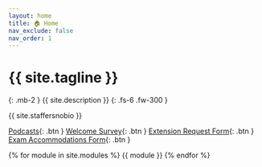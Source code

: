 ```yaml
---
layout: home
title: 🏠 Home
nav_exclude: false
nav_order: 1
---
```


# {{ site.tagline }}

{: .mb-2 }
{{ site.description }}
{: .fs-6 .fw-300 }

{{ site.staffersnobio }}

[syllabus]: syllabus
[piazza]: https://piazza.com/ucsd/summer2025/dsc80
[gradescope]: https://www.gradescope.com/courses/1011519
[github]: https://github.com/dsc-courses/dsc80-2025-su
[welcome-survey]: https://docs.google.com/forms/d/e/1FAIpQLSdSi6UdyjUcaQ_-iA2M39w8gwftuYgedtDHC1ViIZZ1M9y4Mw/viewform?usp=sf_link
[extension-request-form]: https://docs.google.com/forms/d/e/1FAIpQLSd1F7vvNy00Yvk-bKnt-ZdRsObkI8grQ6rw-AAeAryeX2p3AA/viewform?usp=sf_link
[exam-accommodations]: https://docs.google.com/forms/d/e/1FAIpQLSd7Im23x9HcF9ok-rm1Bq8kI0WPl9735sgFeSgZJAji4gdrTQ/viewform?usp=sf_link
<!-- [Jump to the current week](#week-9-modeling-in-practice){: .btn } [Lab Solutions](https://edstem.org/us/courses/51951/discussion/4183397){: .btn .btn-green } -->

[Podcasts](https://podcast.ucsd.edu/){: .btn }
[Welcome Survey][welcome-survey]{: .btn }
[Extension Request Form][extension-request-form]{: .btn }
[Exam Accommodations Form][exam-accommodations]{: .btn }


<!-- [Exam Accommodations Form][exam-accommodations]{: .btn }
[Extension Request Form][extension-request-form]{: .btn } -->

<!-- Click the 🎥 button to view the recording of a lecture/discussion.<br>Click the 📝 button to view lecture notebooks after they've been filled in during lecture. -->

<!-- {: .green }
**Welcome to DSC 80! 👋 Make sure to: read the [syllabus][syllabus], check that you can access [Gradescope][gradescope] and [Ed][ed], fill out the [Welcome Survey][welcome-survey], and fill out the [Exam Accommodations Form][exam-accommodations] if you have an exam conflict.** -->

{% for module in site.modules %}
{{ module }}
{% endfor %}
